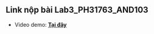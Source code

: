 ## Link nộp bài Lab3_PH31763_AND103
- Video demo: [**Tại đây**](https://www.loom.com/share/e89d67d715774041a4213b38b6c85046?sid=d6c00362-8fea-41d0-a922-4296d7a91d08)
